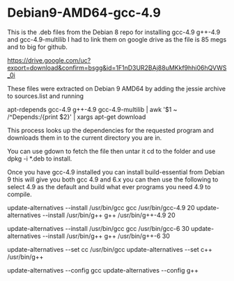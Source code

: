# Debian9-AMD64-gcc-4.9

This is the .deb files from the Debian 8 repo for installing gcc-4.9 g++-4.9 and gcc-4.9-multilib
I had to link them on google drive as the file is 85 megs and to big for github.

https://drive.google.com/uc?export=download&confirm=bsgg&id=1F1nD3UR2BAj88uMKkf9hhi06hQVWS_0i

These files were extracted on Debian 9 AMD64 by adding the jessie archive to sources.list and running 

apt-rdepends gcc-4.9 g++-4.9 gcc-4.9-multilib  | awk '$1 ~ /^Depends:/{print $2}' | xargs apt-get download

This process looks up the dependencies for the requested program and downloads them in to the current 
directory you are in.

You can use gdown to fetch the file then untar it cd to the folder and use dpkg -i *.deb to install.

Once you have gcc-4.9 installed you can install build-essential from Debian 9 this will give you both
gcc 4.9 and 6.x you can then use the following to select 4.9 as the default and build what ever programs
you need 4.9 to compile.

update-alternatives --install /usr/bin/gcc gcc /usr/bin/gcc-4.9 20
update-alternatives --install /usr/bin/g++ g++ /usr/bin/g++-4.9 20

update-alternatives --install /usr/bin/gcc gcc /usr/bin/gcc-6 30
update-alternatives --install /usr/bin/g++ g++ /usr/bin/g++-6 30

update-alternatives --set cc /usr/bin/gcc
update-alternatives --set c++ /usr/bin/g++

update-alternatives --config gcc
update-alternatives --config g++
